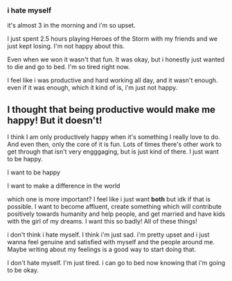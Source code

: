 ### i hate myself

it's almost 3 in the morning and i'm so upset.

I just spent 2.5 hours playing Heroes of the Storm with my friends and we just kept losing. I'm not happy about this.

Even when we won it wasn't that fun. It was okay, but i honestly just wanted to die and go to bed. I'm so tired right now.

I feel like i was productive and hard working all day, and it wasn't enough. even if it was enough, which it kind of is, i'm just not happy.

## I thought that being productive would make me happy! But it doesn't!

I think I am only productively happy when it's something I really love to do. And even then, only the core of it is fun. Lots of times there's other work to get through that isn't very engggaging, but is just kind of there. I just want to be happy.

I want to be happy

I want to make a difference in the world



which one is more important? I feel like i just want **both** but idk if that is possible. I want to become affluent, create something which will contribute positively towards humanity and help people, and get married and have kids with the girl of my dreams. I want this so badly! All of these things!


i don't think i hate myself. I think i'm just sad. i'm pretty upset and i just wanna feel genuine and satisfied with myself and the people around me. Maybe writing about my feelings is a good way to start doing that.

I don't hate myself. I'm just tired. i can go to bed now knowing that i'm going to be okay. 